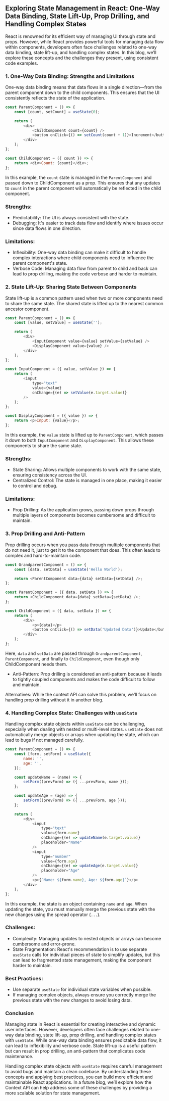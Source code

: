 ## Exploring State Management in React: One-Way Data Binding, State Lift-Up, Prop Drilling, and Handling Complex States

React is renowned for its efficient way of managing UI through state and props. However, while React provides powerful tools for managing data flow within components, developers often face challenges related to one-way data binding, state lift-up, and handling complex states. In this blog, we’ll explore these concepts and the challenges they present, using consistent code examples.

### 1. One-Way Data Binding: Strengths and Limitations

One-way data binding means that data flows in a single direction—from the parent component down to the child components. This ensures that the UI consistently reflects the state of the application.

```javascript
const ParentComponent = () => {
    const [count, setCount] = useState(0);

    return (
        <div>
            <ChildComponent count={count} />
            <button onClick={() => setCount(count + 1)}>Increment</button>
        </div>
    );
};

const ChildComponent = ({ count }) => {
    return <div>Count: {count}</div>;
};
```

In this example, the `count` state is managed in the `ParentComponent` and passed down to ChildComponent as a prop. This ensures that any updates to `count` in the parent component will automatically be reflected in the child component.

### Strengths:

- Predictability: The UI is always consistent with the state.
- Debugging: It's easier to track data flow and identify where issues occur since data flows in one direction.

### Limitations:

- Inflexibility: One-way data binding can make it difficult to handle complex interactions where child components need to influence the parent component's state.
- Verbose Code: Managing data flow from parent to child and back can lead to prop drilling, making the code verbose and harder to maintain.

### 2. State Lift-Up: Sharing State Between Components

State lift-up is a common pattern used when two or more components need to share the same state. The shared state is lifted up to the nearest common ancestor component.

```javascript
const ParentComponent = () => {
    const [value, setValue] = useState('');

    return (
        <div>
            <InputComponent value={value} setValue={setValue} />
            <DisplayComponent value={value} />
        </div>
    );
};

const InputComponent = ({ value, setValue }) => {
    return (
        <input
            type="text"
            value={value}
            onChange={(e) => setValue(e.target.value)}
        />
    );
};

const DisplayComponent = ({ value }) => {
    return <p>Input: {value}</p>;
};
```

In this example, the `value` state is lifted up to `ParentComponent`, which passes it down to both `InputComponent` and `DisplayComponent`. This allows these components to share the same state.

### Strengths:

- State Sharing: Allows multiple components to work with the same state, ensuring consistency across the UI.
- Centralized Control: The state is managed in one place, making it easier to control and debug.

### Limitations:

- Prop Drilling: As the application grows, passing down props through multiple layers of components becomes cumbersome and difficult to maintain.

### 3. Prop Drilling and Anti-Pattern

Prop drilling occurs when you pass data through multiple components that do not need it, just to get it to the component that does. This often leads to complex and hard-to-maintain code.

```javascript
const GrandparentComponent = () => {
    const [data, setData] = useState('Hello World');

    return <ParentComponent data={data} setData={setData} />;
};

const ParentComponent = ({ data, setData }) => {
    return <ChildComponent data={data} setData={setData} />;
};

const ChildComponent = ({ data, setData }) => {
    return (
        <div>
            <p>{data}</p>
            <button onClick={() => setData('Updated Data')}>Update</button>
        </div>
    );
};
```

Here, `data` and `setData` are passed through `GrandparentComponent`, `ParentComponent`, and finally to `ChildComponent`, even though only ChildComponent needs them.

- Anti-Pattern: Prop drilling is considered an anti-pattern because it leads to tightly coupled components and makes the code difficult to follow and maintain.

Alternatives: While the context API can solve this problem, we'll focus on handling prop drilling without it in another blog.

### 4. Handling Complex State: Challenges with `useState`

Handling complex state objects within `useState` can be challenging, especially when dealing with nested or multi-level states. `useState` does not automatically merge objects or arrays when updating the state, which can lead to bugs if not managed carefully.

```javascript
const ParentComponent = () => {
    const [form, setForm] = useState({
        name: '',
        age: '',
    });

    const updateName = (name) => {
        setForm((prevForm) => ({ ...prevForm, name }));
    };

    const updateAge = (age) => {
        setForm((prevForm) => ({ ...prevForm, age }));
    };

    return (
        <div>
            <input
                type="text"
                value={form.name}
                onChange={(e) => updateName(e.target.value)}
                placeholder="Name"
            />
            <input
                type="number"
                value={form.age}
                onChange={(e) => updateAge(e.target.value)}
                placeholder="Age"
            />
            <p>{`Name: ${form.name}, Age: ${form.age}`}</p>
        </div>
    );
};
```
In this example, the state is an object containing `name` and `age`. When updating the state, you must manually merge the previous state with the new changes using the spread operator (`...`).

### Challenges:

- Complexity: Managing updates to nested objects or arrays can become cumbersome and error-prone.
- State Fragmentation: React's recommendation is to use separate `useState` calls for individual pieces of state to simplify updates, but this can lead to fragmented state management, making the component harder to maintain.

### Best Practices:

- Use separate `useState` for individual state variables when possible.
- If managing complex objects, always ensure you correctly merge the previous state with the new changes to avoid losing data.

### Conclusion

Managing state in React is essential for creating interactive and dynamic user interfaces. However, developers often face challenges related to one-way data binding, state lift-up, prop drilling, and handling complex states with `useState`. While one-way data binding ensures predictable data flow, it can lead to inflexibility and verbose code. State lift-up is a useful pattern but can result in prop drilling, an anti-pattern that complicates code maintenance.

Handling complex state objects with `useState` requires careful management to avoid bugs and maintain a clean codebase. By understanding these concepts and applying best practices, you can build more efficient and maintainable React applications. In a future blog, we’ll explore how the Context API can help address some of these challenges by providing a more scalable solution for state management.